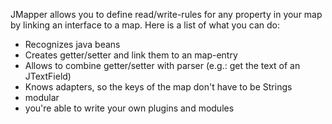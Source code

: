 JMapper allows you to define read/write-rules for any property in your map by linking an interface to a map. Here is a list of what you can do:

  * Recognizes java beans
  * Creates getter/setter and link them to an map-entry
  * Allows to combine getter/setter with parser (e.g.: get the text of an JTextField)
  * Knows adapters, so the keys of the map don't have to be Strings
  * modular
  * you're able to write your own plugins and modules